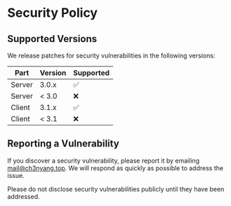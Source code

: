 # Security Policy

## Supported Versions

We release patches for security vulnerabilities in the following versions:

| Part   | Version | Supported          |
| ------ | ------- | ------------------ |
| Server | 3.0.x   | :white_check_mark: |
| Server | < 3.0   | :x:                |
| Client | 3.1.x   | :white_check_mark: |
| Client | < 3.1   | :x:                |

## Reporting a Vulnerability

If you discover a security vulnerability, please report it by emailing [mail@ch3nyang.top](mailto:mail@ch3nyang.top). We will respond as quickly as possible to address the issue.

Please do not disclose security vulnerabilities publicly until they have been addressed.
